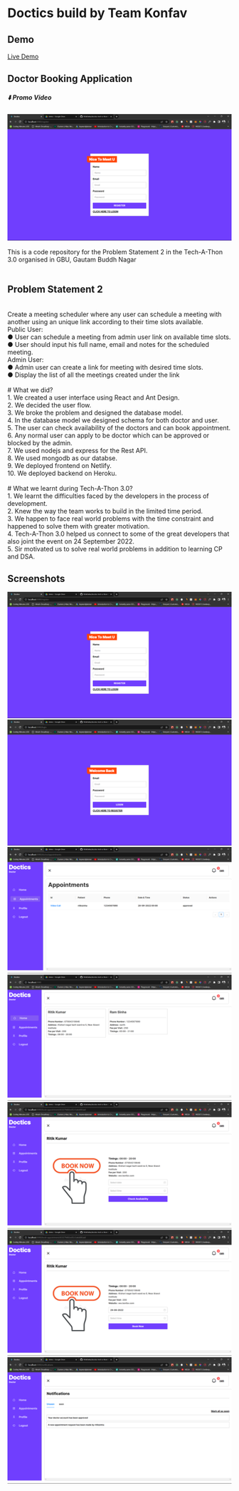 # Doctics build by Team Konfav <br/>
## Demo
[Live Demo](https://doctics.herokuapp.com/login)

## Doctor Booking Application <br/>
##### ⬇️ Promo Video
[![IMAGE ALT TEXT HERE](https://raw.githubusercontent.com/RitikSinha/doctics-tech-a-thon-3.0/master/screenshots/01.png)](https://www.youtube.com/watch?v=BP_2UPg4rTc)

This is a code repository for the Problem Statement 2 in the Tech-A-Thon 3.0 organised in GBU, Gautam Buddh Nagar <br/><br/>

## Problem Statement 2

<br/>Create a meeting scheduler where any user can schedule a meeting with another using an unique link according to their time slots available. <br/>Public User: <br/> ● User can schedule a meeting from admin user link on available time slots. <br/>● User should input his full name, email and notes for the scheduled meeting. <br/>Admin User: <br/>● Admin user can create a link for meeting with desired time slots. <br/>● Display the list of all the meetings created under the link <br/><br/> # What we did? <br/> 1. We created a user interface using React and Ant Design.<br/> 2. We decided the user flow.<br/> 3. We broke the problem and designed the database model.<br/> 4. In the database model we designed schema for both doctor and user.<br/> 5. The user can check availability of the doctors and can book appointment.<br/> 6. Any normal user can apply to be doctor which can be approved or blocked by the admin.<br/> 7. We used nodejs and express for the Rest API.<br/> 8. We used mongodb as our databse.<br/> 9. We deployed frontend on Netlify.<br/> 10. We deployed backend on Heroku. <br/><br/> # What we learnt during Tech-A-Thon 3.0?<br/> 1. We learnt the difficulties faced by the developers in the process of development.<br/> 2. Knew the way the team works to build in the limited time period.<br/> 3. We happen to face real world problems with the time constraint and happened to solve them with greater motivation.<br/> 4. Tech-A-Thon 3.0 helped us connect to some of the great developers that also joint the event on 24 September 2022. <br/>5. Sir motivated us to solve real world problems in addition to learning CP and DSA.
<br/>

## Screenshots

![s1](https://raw.githubusercontent.com/RitikSinha/doctics-tech-a-thon-3.0/master/screenshots/01.png)
![s1](https://raw.githubusercontent.com/RitikSinha/doctics-tech-a-thon-3.0/master/screenshots/02.png)
![s1](https://raw.githubusercontent.com/RitikSinha/doctics-tech-a-thon-3.0/master/screenshots/03.png)
![s1](https://raw.githubusercontent.com/RitikSinha/doctics-tech-a-thon-3.0/master/screenshots/04.png)
![s1](https://raw.githubusercontent.com/RitikSinha/doctics-tech-a-thon-3.0/master/screenshots/05.png)
![s1](https://raw.githubusercontent.com/RitikSinha/doctics-tech-a-thon-3.0/master/screenshots/06.png)
![s1](https://raw.githubusercontent.com/RitikSinha/doctics-tech-a-thon-3.0/master/screenshots/07.png)
